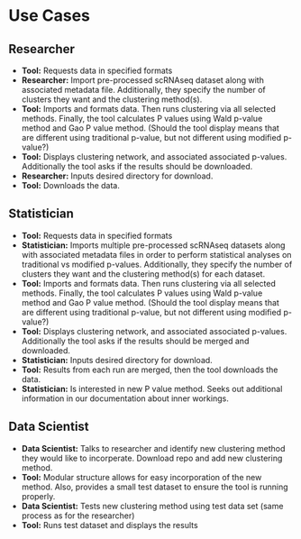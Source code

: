 # Use Cases

## Researcher
- **Tool:** Requests data in specified formats
- **Researcher:** Import pre-processed scRNAseq dataset along with associated metadata file. Additionally, they specify the number of clusters they want and the clustering method(s).
- **Tool:** Imports and formats data. Then runs clustering via all selected methods. Finally, the tool calculates P values using Wald p-value method and Gao P value method. (Should the tool display means that are different using traditional p-value, but not different using modified p-value?)
- **Tool:** Displays clustering network, and associated associated p-values. Additionally the tool asks if the results should be downloaded.
- **Researcher:** Inputs desired directory for download.
- **Tool:** Downloads the data.

## Statistician
- **Tool:** Requests data in specified formats
- **Statistician:** Imports multiple pre-processed scRNAseq datasets along with associated metadata files in order to perform statistical analyses on traditional vs modified p-values. Additionally, they specify the number of clusters they want and the clustering method(s) for each dataset.
- **Tool:** Imports and formats data. Then runs clustering via all selected methods. Finally, the tool calculates P values using Wald p-value method and Gao P value method. (Should the tool display means that are different using traditional p-value, but not different using modified p-value?)
- **Tool:** Displays clustering network, and associated associated p-values. Additionally the tool asks if the results should be merged and downloaded.
- **Statistician:** Inputs desired directory for download.
- **Tool:** Results from each run are merged, then the tool downloads the data.
- **Statistician:** Is interested in new P value method. Seeks out additional information in our documentation about inner workings.

## Data Scientist
- **Data Scientist:** Talks to researcher and identify new clustering method they would like to incorperate. Download repo and add new clustering method.
- **Tool:** Modular structure allows for easy incorporation of the new method. Also, provides a small test dataset to ensure the tool is running properly.
- **Data Scientist:** Tests new clustering method using test data set (same process as for the researcher)
- **Tool:** Runs test dataset and displays the results
